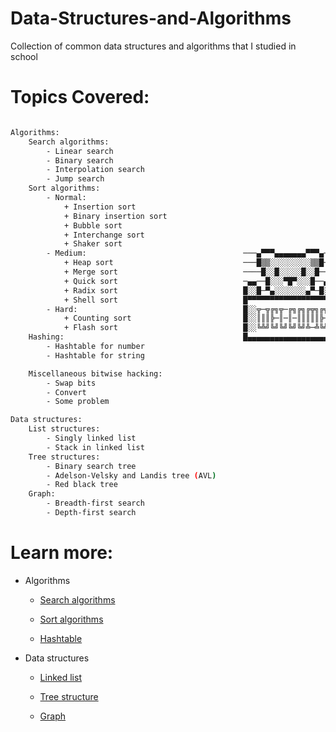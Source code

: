 # **Data-Structures-and-Algorithms**

Collection of common data structures and algorithms that I studied in school

# **Topics Covered:**

```sh

Algorithms:
    Search algorithms:
        - Linear search
        - Binary search
        - Interpolation search
        - Jump search
    Sort algorithms:
        - Normal:
            + Insertion sort 
            + Binary insertion sort
            + Bubble sort
            + Interchange sort
            + Shaker sort 
        - Medium:                                   ───▄▀▀▀▄▄▄▄▄▄▄▀▀▀▄───
            + Heap sort                             ───█▒▒░░░░░░░░░▒▒█───
            + Merge sort                            ────█░░█░░░░░█░░█────
            + Quick sort                            ─▄▄──█░░░▀█▀░░░█──▄▄─
            + Radix sort                            █░░█─▀▄░░░░░░░▄▀─█░░█
            + Shell sort                            █▀▀▀▀▀▀▀▀▀▀▀▀▀▀▀▀▀▀▀▀█
        - Hard:                                     █░░╦─╦╔╗╦─╔╗╔╗╔╦╗╔╗░░█
            + Counting sort                         █░░║║║╠─║─║─║║║║║╠─░░█ 
            + Flash sort                            █░░╚╩╝╚╝╚╝╚╝╚╝╩─╩╚╝░░█
    Hashing:                                        █▄▄▄▄▄▄▄▄▄▄▄▄▄▄▄▄▄▄▄▄█       
        - Hashtable for number
        - Hashtable for string

    Miscellaneous bitwise hacking:
        - Swap bits
        - Convert
        - Some problem

Data structures:
    List structures:
        - Singly linked list
        - Stack in linked list 
    Tree structures:
        - Binary search tree
        - Adelson-Velsky and Landis tree (AVL)
        - Red black tree
    Graph:
        - Breadth-first search 
        - Depth-first search

```
# **Learn more:**
- Algorithms

    - [Search algorithms](https://github.com/hdh2k2/Data-Structures-and-Algorithms/blob/master/Algorithms/Search/README.md)

    - [Sort algorithms](https://github.com/hdh2k2/Data-Structures-and-Algorithms/blob/master/Algorithms/Sort/README.md)

    - [Hashtable](https://github.com/hdh2k2/Data-Structures-and-Algorithms/blob/master/Algorithms/Hash/hash_table/README.md)

- Data structures

    - [Linked list](https://github.com/hdh2k2/Data-Structures-and-Algorithms/blob/master/Data%20Structures/Linked_list/README.md)

    - [Tree structure](https://github.com/hdh2k2/Data-Structures-and-Algorithms/blob/master/Data%20Structures/Tree/README.md)


    - [Graph](https://github.com/hdh2k2/Data-Structures-and-Algorithms/blob/master/Data%20Structures/Graph/README.md)